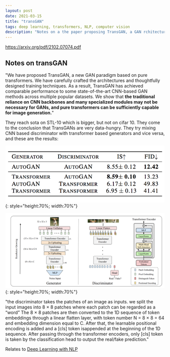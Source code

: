```yaml
---
layout: post
date: 2021-03-15
title: "transGAN"
tags: deep learning, transformers, NLP, computer vision
description: "Notes on a the paper proposing TransGAN, a GAN rchitecture without convolutions, purely based on transformers."
---
```


<https://arxiv.org/pdf/2102.07074.pdf> 

## Notes on transGAN

"We have proposed TransGAN, a new GAN paradigm based on pure transformers. We have carefully crafted the architectures and thoughtfully designed training techniques. As a result, TransGAN has achieved comparable performance to some state-of-the-art CNN-based GAN methods across multiple popular datasets. We show that **the traditional reliance on CNN backbones and many specialized modules may not be necessary for GANs, and pure transformers can be sufficiently capable for image generation.**"

They reach sota on STL-10 which is bigger, but not on cifar 10. They come to the conclusion that TransGANs are very data-hungry.
They try mixing CNN based discriminator with transformer based generators and vice versa, and these are the results:

![](image/Screen%20Shot%202021-03-15%20at%2023.15.53.png){: style="height:70%; width:70%"}

![](image/Screen%20Shot%202021-03-15%20at%2023.16.05.png){: style="height:70%; width:70%"}

"the discriminator takes the patches of an image as inputs. we split the input images into 8 × 8 patches where each patch can
be regarded as a “word” The 8 × 8 patches are then converted to the 1D sequence of token embeddings through a
linear flatten layer, with token number N = 8 × 8 = 64 and embedding dimension equal to C. After that, the learnable positional encoding is added and a [cls] token isappended at the beginning of the 1D sequence. After passing through the transformer encoders, only [cls] token is taken by the classification head to output the real/fake prediction."

Relates to [Deep Learning with NLP](wiki-articles/machine-learning/deep-learning-NLP)
